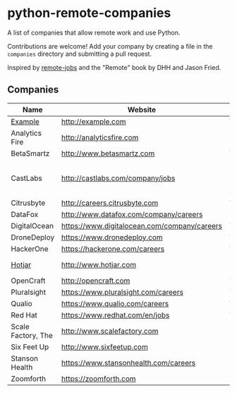 # python-remote-companies

A list of companies that allow remote work and use Python.

Contributions are welcome! 
Add your company by creating a file in the `companies` directory and submitting a pull request.

Inspired by [remote-jobs](https://github.com/jessicard/remote-jobs) and the "Remote" book by DHH and Jason Fried.

## Companies

Name | Website | Region
------------ | ------- | -------
[Example](companies/example.md) | http://example.com | Worldwide
Analytics Fire | http://analyticsfire.com | Pacific Timezone
BetaSmartz | http://www.betasmartz.com | Worldwide
CastLabs | http://castlabs.com/company/jobs | Europe, USA or Southeast Asia
Citrusbyte | http://careers.citrusbyte.com | Worldwide
DataFox | http://www.datafox.com/company/careers | US
DigitalOcean | https://www.digitalocean.com/company/careers | Worldwide
DroneDeploy | https://www.dronedeploy.com | Worldwide
HackerOne | https://hackerone.com/careers | Worldwide
[Hotjar](companies/Hotjar.md) | http://www.hotjar.com | European Timezone
OpenCraft | http://opencraft.com | Worldwide
Pluralsight | https://www.pluralsight.com/careers | Worldwide
Qualio | https://www.qualio.com/careers | Worldwide
Red Hat | https://www.redhat.com/en/jobs | Worldwide
Scale Factory, The | http://www.scalefactory.com | UK
Six Feet Up | http://www.sixfeetup.com | US
Stanson Health | https://www.stansonhealth.com/careers | US
Zoomforth | https://zoomforth.com | Worldwide
